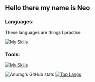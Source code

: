 ## Hello there my name is Neo

### Languages:
<p> These languages are things I practise </p>

[![My Skills](https://skillicons.dev/icons?i=js,react,nodejs,php,html,css)](https://skillicons.dev)

### Tools:
[![My Skills](https://skillicons.dev/icons?i=vscode)](https://skillicons.dev)

![Anurag's GitHub stats](https://github-readme-stats.vercel.app/api?username=naalt0&show_icons=true&theme=monokai) 
[![Top Langs](https://github-readme-stats.vercel.app/api/top-langs/?username=naalt0&langs_count=4)](https://github.com/anuraghazra/github-readme-stats)
<!--
**naalt0/naalt0** is a ✨ _special_ ✨ repository because its `README.md` (this file) appears on your GitHub profile.

Here are some ideas to get you started:

- 🔭 I’m currently working on ...
- 🌱 I’m currently learning ...
- 👯 I’m looking to collaborate on ...
- 🤔 I’m looking for help with ...
- 💬 Ask me about ...
- 📫 How to reach me: ...
- 😄 Pronouns: ...
- ⚡ Fun fact: ...
-->
